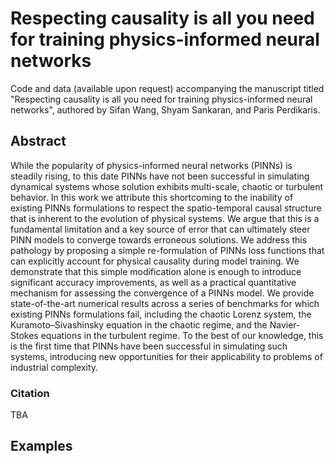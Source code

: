# Respecting causality is all you need for training physics-informed neural networks

Code and data (available upon request) accompanying the manuscript titled "Respecting causality is all you need for training physics-informed neural networks", authored by Sifan Wang, Shyam Sankaran, and Paris Perdikaris.

## Abstract

While the popularity of physics-informed neural networks (PINNs) is steadily rising, to this date PINNs have not been successful in simulating dynamical systems whose solution exhibits multi-scale, chaotic or turbulent behavior. In this work we attribute this shortcoming to the inability of existing PINNs formulations to respect the spatio-temporal causal structure that is inherent to the evolution of physical systems. We argue that this is a fundamental limitation and a key source of error that can ultimately steer PINN models to converge towards erroneous solutions. We address this  pathology by proposing a simple re-formulation of PINNs loss functions that can explicitly account for physical causality during model training. We demonstrate that this simple modification alone is enough to introduce significant accuracy improvements, as well as a practical quantitative mechanism for assessing the convergence of a PINNs model. We provide state-of-the-art numerical results across a series of benchmarks for which existing PINNs formulations fail, including the chaotic Lorenz system, the Kuramoto–Sivashinsky equation in the chaotic regime, and the Navier-Stokes equations in the turbulent regime. To the best of our knowledge, this is the first time that PINNs have been successful in simulating such systems, introducing new opportunities for their applicability to problems of industrial complexity.

### Citation

TBA


## Examples
